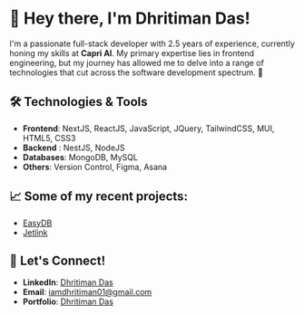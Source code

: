 # 👋 Hey there, I'm Dhritiman Das!

I'm a passionate full-stack developer with 2.5 years of experience, currently honing my skills at **Capri AI**. My primary expertise lies in frontend engineering, but my journey has allowed me to delve into a range of technologies that cut across the software development spectrum. 🚀

## 🛠️ Technologies & Tools

- **Frontend**: NextJS, ReactJS, JavaScript, JQuery, TailwindCSS, MUI, HTML5, CSS3
- **Backend** : NestJS, NodeJS
- **Databases**: MongoDB, MySQL
- **Others**: Version Control, Figma, Asana

## 📈 Some of my recent projects:
- [EasyDB](https://easydb.app/)
- [Jetlink](https://jetlink.ai/)

## 📣 Let's Connect!
- **LinkedIn**: [Dhritiman Das](https://www.linkedin.com/in/iamdhritiman01/)
- **Email**: [iamdhritiman01@gmail.com](mailTo:iamdhritiman01@gmail.com)
- **Portfolio**: [Dhritiman Das](https://dhritimandas.com/)

